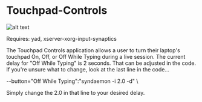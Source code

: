 # Touchpad-Controls

![alt text](http://miyolinux.weebly.com/uploads/1/3/7/0/13707080/screenshot-from-2018-03-06-19-50-56_orig.png)

Requires: yad, xserver-xorg-input-synaptics

The Touchpad Controls application allows a user to turn their laptop's touchpad On, Off, or Off While Typing during a live session. 
The current delay for "Off While Typing" is 2 seconds. That can be adjusted in the code. If you're unsure what to change, look at the last line in the code...

--button="Off While Typing":"syndaemon -i 2.0 -d" \

Simply change the 2.0 in that line to your desired delay.
